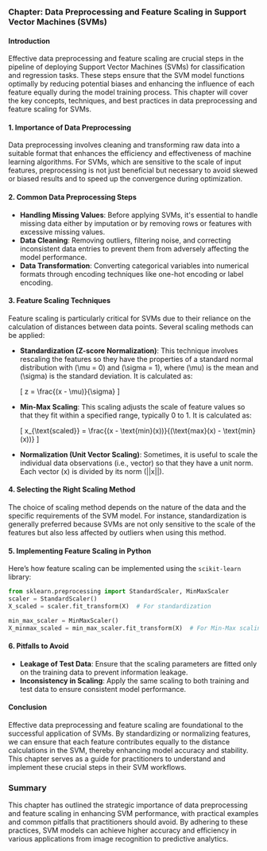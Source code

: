 ### Chapter: Data Preprocessing and Feature Scaling in Support Vector Machines (SVMs)

#### Introduction
Effective data preprocessing and feature scaling are crucial steps in the pipeline of deploying Support Vector Machines (SVMs) for classification and regression tasks. These steps ensure that the SVM model functions optimally by reducing potential biases and enhancing the influence of each feature equally during the model training process. This chapter will cover the key concepts, techniques, and best practices in data preprocessing and feature scaling for SVMs.

#### 1. Importance of Data Preprocessing
Data preprocessing involves cleaning and transforming raw data into a suitable format that enhances the efficiency and effectiveness of machine learning algorithms. For SVMs, which are sensitive to the scale of input features, preprocessing is not just beneficial but necessary to avoid skewed or biased results and to speed up the convergence during optimization.

#### 2. Common Data Preprocessing Steps
- **Handling Missing Values**: Before applying SVMs, it's essential to handle missing data either by imputation or by removing rows or features with excessive missing values.
- **Data Cleaning**: Removing outliers, filtering noise, and correcting inconsistent data entries to prevent them from adversely affecting the model performance.
- **Data Transformation**: Converting categorical variables into numerical formats through encoding techniques like one-hot encoding or label encoding.

#### 3. Feature Scaling Techniques
Feature scaling is particularly critical for SVMs due to their reliance on the calculation of distances between data points. Several scaling methods can be applied:

- **Standardization (Z-score Normalization)**: This technique involves rescaling the features so they have the properties of a standard normal distribution with \(\mu = 0\) and \(\sigma = 1\), where \(\mu\) is the mean and \(\sigma\) is the standard deviation. It is calculated as:
  
  \[
  z = \frac{(x - \mu)}{\sigma}
  \]

- **Min-Max Scaling**: This scaling adjusts the scale of feature values so that they fit within a specified range, typically 0 to 1. It is calculated as:
  
  \[
  x_{\text{scaled}} = \frac{(x - \text{min}(x))}{(\text{max}(x) - \text{min}(x))}
  \]

- **Normalization (Unit Vector Scaling)**: Sometimes, it is useful to scale the individual data observations (i.e., vector) so that they have a unit norm. Each vector \(x\) is divided by its norm \(||x||\).

#### 4. Selecting the Right Scaling Method
The choice of scaling method depends on the nature of the data and the specific requirements of the SVM model. For instance, standardization is generally preferred because SVMs are not only sensitive to the scale of the features but also less affected by outliers when using this method.

#### 5. Implementing Feature Scaling in Python
Here’s how feature scaling can be implemented using the `scikit-learn` library:

```python
from sklearn.preprocessing import StandardScaler, MinMaxScaler
scaler = StandardScaler()
X_scaled = scaler.fit_transform(X)  # For standardization

min_max_scaler = MinMaxScaler()
X_minmax_scaled = min_max_scaler.fit_transform(X)  # For Min-Max scaling
```

#### 6. Pitfalls to Avoid
- **Leakage of Test Data**: Ensure that the scaling parameters are fitted only on the training data to prevent information leakage.
- **Inconsistency in Scaling**: Apply the same scaling to both training and test data to ensure consistent model performance.

#### Conclusion
Effective data preprocessing and feature scaling are foundational to the successful application of SVMs. By standardizing or normalizing features, we can ensure that each feature contributes equally to the distance calculations in the SVM, thereby enhancing model accuracy and stability. This chapter serves as a guide for practitioners to understand and implement these crucial steps in their SVM workflows.

### Summary
This chapter has outlined the strategic importance of data preprocessing and feature scaling in enhancing SVM performance, with practical examples and common pitfalls that practitioners should avoid. By adhering to these practices, SVM models can achieve higher accuracy and efficiency in various applications from image recognition to predictive analytics.